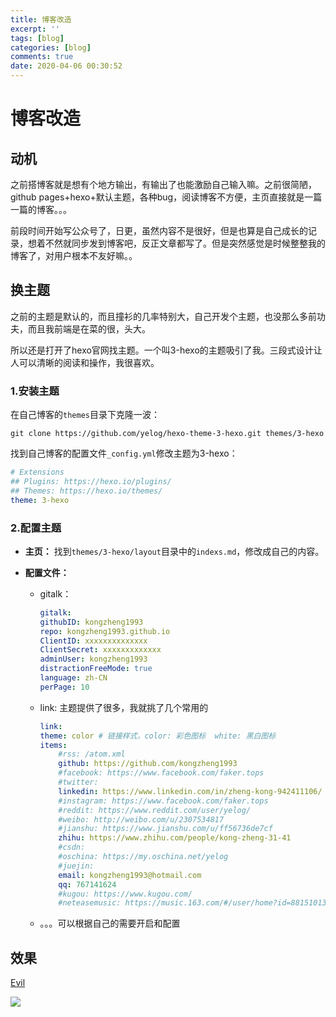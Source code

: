 ```yaml
---
title: 博客改造
excerpt: ''
tags: [blog]
categories: [blog]
comments: true
date: 2020-04-06 00:30:52
---
```


# 博客改造

## 动机

之前搭博客就是想有个地方输出，有输出了也能激励自己输入嘛。之前很简陋，github pages+hexo+默认主题，各种bug，阅读博客不方便，主页直接就是一篇一篇的博客。。。

前段时间开始写公众号了，日更，虽然内容不是很好，但是也算是自己成长的记录，想着不然就同步发到博客吧，反正文章都写了。但是突然感觉是时候整整我的博客了，对用户根本不友好嘛。。

## 换主题

之前的主题是默认的，而且撞衫的几率特别大，自己开发个主题，也没那么多前功夫，而且我前端是在菜的很，头大。

所以还是打开了hexo官网找主题。一个叫3-hexo的主题吸引了我。三段式设计让人可以清晰的阅读和操作，我很喜欢。

### 1.安装主题

在自己博客的`themes`目录下克隆一波：

```shell
git clone https://github.com/yelog/hexo-theme-3-hexo.git themes/3-hexo
```

找到自己博客的配置文件`_config.yml`修改主题为3-hexo：

```yml
# Extensions
## Plugins: https://hexo.io/plugins/
## Themes: https://hexo.io/themes/
theme: 3-hexo
```

### 2.配置主题

- **主页：** 找到`themes/3-hexo/layout`目录中的`indexs.md`，修改成自己的内容。
- **配置文件：** 
    
    - gitalk：
        ```yml
        gitalk:
        githubID: kongzheng1993
        repo: kongzheng1993.github.io
        ClientID: xxxxxxxxxxxxxx
        ClientSecret: xxxxxxxxxxxxx
        adminUser: kongzheng1993
        distractionFreeMode: true
        language: zh-CN
        perPage: 10
        ```
    - link: 主题提供了很多，我就挑了几个常用的
        ```yml
        link:
        theme: color # 链接样式，color: 彩色图标  white: 黑白图标
        items:
            #rss: /atom.xml
            github: https://github.com/kongzheng1993
            #facebook: https://www.facebook.com/faker.tops
            #twitter:
            linkedin: https://www.linkedin.com/in/zheng-kong-942411106/
            #instagram: https://www.facebook.com/faker.tops
            #reddit: https://www.reddit.com/user/yelog/
            #weibo: http://weibo.com/u/2307534817
            #jianshu: https://www.jianshu.com/u/ff56736de7cf
            zhihu: https://www.zhihu.com/people/kong-zheng-31-41
            #csdn:
            #oschina: https://my.oschina.net/yelog
            #juejin:
            email: kongzheng1993@hotmail.com
            qq: 767141624
            #kugou: https://www.kugou.com/
            #neteasemusic: https://music.163.com/#/user/home?id=88151013
        ```
    - 。。。可以根据自己的需要开启和配置
  

## 效果

[Evil](https://kongzheng1993.github.io/)

[<img src="11111.png">](https://kongzheng1993.github.io/)